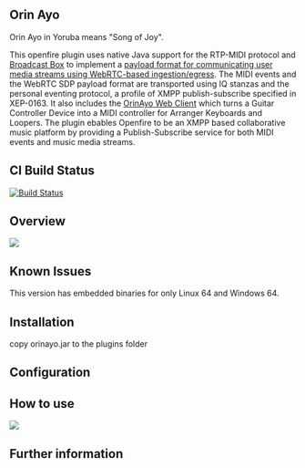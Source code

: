 ## Orin Ayo
Orin Ayo in Yoruba means "Song of Joy". 

This openfire plugin uses native Java support for the RTP-MIDI protocol and  [Broadcast Box](https://github.com/Glimesh/broadcast-box) to implement a [payload format for communicating user media streams using WebRTC-based ingestion/egress](https://igniterealtime.github.io/openfire-orinayo-plugin/xep). The MIDI events and the WebRTC SDP payload format are transported using IQ stanzas and the personal eventing protocol, a profile of XMPP publish-subscribe specified in XEP-0163.
It also includes the [OrinAyo Web Client](https://github.com/Jus-Be/orin-ayo) which turns a Guitar Controller Device into a MIDI controller for Arranger Keyboards and Loopers.
The plugin ebables Openfire to be an XMPP based collaborative music platform by providing a Publish-Subscribe service for both MIDI events and music media streams.

## CI Build Status

[![Build Status](https://github.com/igniterealtime/openfire-orinayo-plugin/workflows/Java%20CI/badge.svg)](https://github.com/igniterealtime/openfire-orinayo-plugin/actions)

## Overview
<img src="https://igniterealtime.github.io/openfire-orinayo-plugin/orinayo-summary.png" />

## Known Issues

This version has embedded binaries for only Linux 64 and Windows 64.

## Installation

copy orinayo.jar to the plugins folder

## Configuration


## How to use
<img src="https://igniterealtime.github.io/openfire-orinayo-plugin/orinayo-webpage.png" />

## Further information




